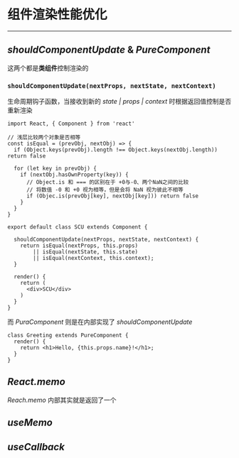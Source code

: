 # 组件渲染性能优化

---



## *shouldComponentUpdate* & *PureComponent*

这两个都是**类组件**控制渲染的



### `shouldComponentUpdate(nextProps, nextState, nextContext)`

生命周期钩子函数，当接收到新的 *state | props | context* 时根据返回值控制是否重新渲染

```react
import React, { Component } from 'react'

// 浅层比较两个对象是否相等
const isEqual = (prevObj, nextObj) => {
  if (Object.keys(prevObj).length !== Object.keys(nextObj.length)) return false

  for (let key in prevObj) {
    if (nextObj.hasOwnProperty(key)) {
      // Object.is 和 === 的区别在于 +0与-0、两个NaN之间的比较
      // 将数值 -0 和 +0 视为相等，但是会将 NaN 视为彼此不相等
      if (Objec.is(prevObj[key], nextObj[key])) return false
    }
  }
}

export default class SCU extends Component {

  shouldComponentUpdate(nextProps, nextState, nextContext) {
    return isEqual(nextProps, this.props) 
      	|| isEqual(nextState, this.state) 
      	|| isEqual(nextContext, this.context);
  }

  render() {
    return (
      <div>SCU</div>
    )
  }
}

```



而 *PuraComponent* 则是在内部实现了 *shouldComponentUpdate*

```react
class Greeting extends PureComponent {
  render() {
    return <h1>Hello, {this.props.name}!</h1>;
  }
}
```





## *React.memo*

*Reach.memo* 内部其实就是返回了一个



## *useMemo*

## *useCallback*

